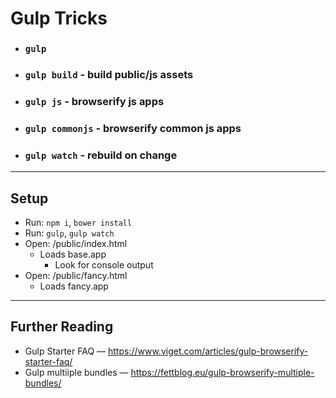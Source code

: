 # Gulp Tricks

- ### `gulp`
- ### `gulp build` - build public/js assets
- ### `gulp js` - browserify js apps
- ### `gulp commonjs` - browserify common js apps
- ### `gulp watch` - rebuild on change

---

## Setup

- Run: `npm i`, `bower install`
- Run: `gulp`, `gulp watch`
- Open: /public/index.html
  - Loads base.app
    - Look for console output
- Open: /public/fancy.html
  - Loads fancy.app

---

## Further Reading

- Gulp Starter FAQ — https://www.viget.com/articles/gulp-browserify-starter-faq/
- Gulp multiiple bundles — https://fettblog.eu/gulp-browserify-multiple-bundles/

